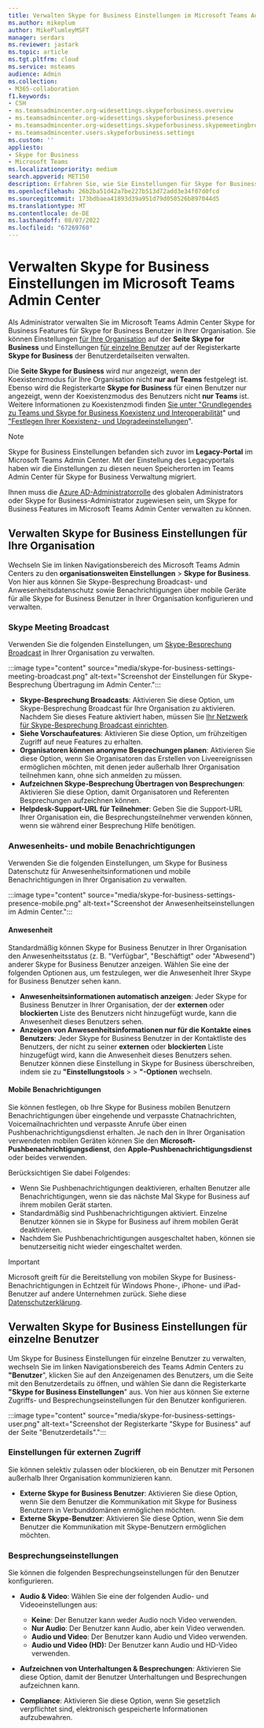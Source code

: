```yaml
---
title: Verwalten Skype for Business Einstellungen im Microsoft Teams Admin Center
ms.author: mikeplum
author: MikePlumleyMSFT
manager: serdars
ms.reviewer: jastark
ms.topic: article
ms.tgt.pltfrm: cloud
ms.service: msteams
audience: Admin
ms.collection:
- M365-collaboration
f1.keywords:
- CSH
- ms.teamsadmincenter.org-widesettings.skypeforbusiness.overview
- ms.teamsadmincenter.org-widesettings.skypeforbusiness.presence
- ms.teamsadmincenter.org-widesettings.skypeforbusiness.skypemeetingbroadcast
- ms.teamsadmincenter.users.skypeforbusiness.settings
ms.custom: ''
appliesto:
- Skype for Business
- Microsoft Teams
ms.localizationpriority: medium
search.appverid: MET150
description: Erfahren Sie, wie Sie Einstellungen für Skype for Business-Features im Microsoft Teams Admin Center verwalten.
ms.openlocfilehash: 26b2ba51d42a7be227b513d72add3e34f07d0fcd
ms.sourcegitcommit: 173bdbaea41893d39a951d79d050526b897044d5
ms.translationtype: MT
ms.contentlocale: de-DE
ms.lasthandoff: 08/07/2022
ms.locfileid: "67269760"
---
```

# <a name="manage-skype-for-business-settings-in-the-microsoft-teams-admin-center"></a>Verwalten Skype for Business Einstellungen im Microsoft Teams Admin Center

<!-- Bookmark used by Context Sensitive Help (CSH). Do not delete. -->
<a name="sfb-settings"> </a>
<!-- Do not remove the bookmark link above. -->

Als Administrator verwalten Sie im Microsoft Teams Admin Center Skype for Business Features für Skype for Business Benutzer in Ihrer Organisation. Sie können Einstellungen [für Ihre Organisation](#manage-skype-for-business-settings-for-your-organization) auf der **Seite Skype for Business** und Einstellungen [für einzelne Benutzer](#manage-skype-for-business-settings-for-individual-users) auf der Registerkarte **Skype for Business** der Benutzerdetailseiten verwalten.

Die **Seite Skype for Business** wird nur angezeigt, wenn der Koexistenzmodus für Ihre Organisation nicht **nur auf Teams** festgelegt ist. Ebenso wird die Registerkarte **Skype for Business** für einen Benutzer nur angezeigt, wenn der Koexistenzmodus des Benutzers nicht **nur Teams** ist. Weitere Informationen zu Koexistenzmodi finden [Sie unter "Grundlegendes zu Teams und Skype for Business Koexistenz und Interoperabilität](teams-and-skypeforbusiness-coexistence-and-interoperability.md)" und ["Festlegen Ihrer Koexistenz- und Upgradeeinstellungen](setting-your-coexistence-and-upgrade-settings.md)".

> [!NOTE]
> Skype for Business Einstellungen befanden sich zuvor im **Legacy-Portal** im Microsoft Teams Admin Center. Mit der Einstellung des Legacyportals haben wir die Einstellungen zu diesen neuen Speicherorten im Teams Admin Center für Skype for Business Verwaltung migriert.

Ihnen muss die [Azure AD-Administratorrolle](/azure/active-directory/roles/permissions-reference) des globalen Administrators oder Skype for Business-Administrator zugewiesen sein, um Skype for Business Features im Microsoft Teams Admin Center verwalten zu können.

## <a name="manage-skype-for-business-settings-for-your-organization"></a>Verwalten Skype for Business Einstellungen für Ihre Organisation

Wechseln Sie im linken Navigationsbereich des Microsoft Teams Admin Centers zu den **organisationsweiten Einstellungen** >  **Skype for Business**. Von hier aus können Sie Skype-Besprechung Broadcast- und Anwesenheitsdatenschutz sowie Benachrichtigungen über mobile Geräte für alle Skype for Business Benutzer in Ihrer Organisation konfigurieren und verwalten.

### <a name="skype-meeting-broadcast"></a>Skype Meeting Broadcast

<!-- Bookmark used by Context Sensitive Help (CSH). Do not delete. -->
<a name="sfb-org-wide-broadcast"> </a>
<!-- Do not remove the bookmark link above. -->

Verwenden Sie die folgenden Einstellungen, um [Skype-Besprechung Broadcast](https://support.microsoft.com/office/what-is-a-skype-meeting-broadcast-c472c76b-21f1-4e4b-ab58-329a6c33757d) in Ihrer Organisation zu verwalten.

:::image type="content" source="media/skype-for-business-settings-meeting-broadcast.png" alt-text="Screenshot der Einstellungen für Skype-Besprechung Übertragung im Admin Center.":::

- **Skype-Besprechung Broadcasts**: Aktivieren Sie diese Option, um Skype-Besprechung Broadcast für Ihre Organisation zu aktivieren. Nachdem Sie dieses Feature aktiviert haben, müssen Sie [Ihr Netzwerk für Skype-Besprechung Broadcast einrichten](/skypeforbusiness/set-up-your-network-for-skype-meeting-broadcast/set-up-your-network-for-skype-meeting-broadcast).
- **Siehe Vorschaufeatures**: Aktivieren Sie diese Option, um frühzeitigen Zugriff auf neue Features zu erhalten.
- **Organisatoren können anonyme Besprechungen planen**: Aktivieren Sie diese Option, wenn Sie Organisatoren das Erstellen von Liveereignissen ermöglichen möchten, mit denen jeder außerhalb Ihrer Organisation teilnehmen kann, ohne sich anmelden zu müssen. 
- **Aufzeichnen Skype-Besprechung Übertragen von Besprechungen**: Aktivieren Sie diese Option, damit Organisatoren und Referenten Besprechungen aufzeichnen können.  
- **Helpdesk-Support-URL für Teilnehmer**: Geben Sie die Support-URL Ihrer Organisation ein, die Besprechungsteilnehmer verwenden können, wenn sie während einer Besprechung Hilfe benötigen.

### <a name="presence-and-mobile-notifications"></a>Anwesenheits- und mobile Benachrichtigungen

<!-- Bookmark used by Context Sensitive Help (CSH). Do not delete. -->
<a name="sfb-org-wide-presence-mobile"> </a>
<!-- Do not remove the bookmark link above. -->


Verwenden Sie die folgenden Einstellungen, um Skype for Business Datenschutz für Anwesenheitsinformationen und mobile Benachrichtigungen in Ihrer Organisation zu verwalten.

:::image type="content" source="media/skype-for-business-settings-presence-mobile.png" alt-text="Screenshot der Anwesenheitseinstellungen im Admin Center.":::

#### <a name="presence"></a>Anwesenheit

Standardmäßig können Skype for Business Benutzer in Ihrer Organisation den Anwesenheitsstatus (z. B. "Verfügbar", "Beschäftigt" oder "Abwesend") anderer Skype for Business Benutzer anzeigen. Wählen Sie eine der folgenden Optionen aus, um festzulegen, wer die Anwesenheit Ihrer Skype for Business Benutzer sehen kann.

- **Anwesenheitsinformationen automatisch anzeigen**: Jeder Skype for Business Benutzer in Ihrer Organisation, der der **externen** oder **blockierten** Liste des Benutzers nicht hinzugefügt wurde, kann die Anwesenheit dieses Benutzers sehen.
- **Anzeigen von Anwesenheitsinformationen nur für die Kontakte eines Benutzers**: Jeder Skype for Business Benutzer in der Kontaktliste des Benutzers, der nicht zu seiner **externen** oder **blockierten** Liste hinzugefügt wird, kann die Anwesenheit dieses Benutzers sehen. Benutzer können diese Einstellung in Skype for Business überschreiben, indem sie zu **"Einstellungstools** >  > **"-Optionen** wechseln.

#### <a name="mobile-notifications"></a>Mobile Benachrichtigungen

Sie können festlegen, ob Ihre Skype for Business mobilen Benutzern Benachrichtigungen über eingehende und verpasste Chatnachrichten, Voicemailnachrichten und verpasste Anrufe über einen Pushbenachrichtigungsdienst erhalten. Je nach den in Ihrer Organisation verwendeten mobilen Geräten können Sie den **Microsoft-Pushbenachrichtigungsdienst**, den **Apple-Pushbenachrichtigungsdienst** oder beides verwenden.

Berücksichtigen Sie dabei Folgendes:

- Wenn Sie Pushbenachrichtigungen deaktivieren, erhalten Benutzer alle Benachrichtigungen, wenn sie das nächste Mal Skype for Business auf ihrem mobilen Gerät starten.
- Standardmäßig sind Pushbenachrichtigungen aktiviert. Einzelne Benutzer können sie in Skype for Business auf ihrem mobilen Gerät deaktivieren.
- Nachdem Sie Pushbenachrichtigungen ausgeschaltet haben, können sie benutzerseitig nicht wieder eingeschaltet werden. 

> [!IMPORTANT]
> Microsoft greift für die Bereitstellung von mobilen Skype for Business-Benachrichtigungen in Echtzeit für Windows Phone-, iPhone- und iPad-Benutzer auf andere Unternehmen zurück. Siehe diese [Datenschutzerklärung](https://go.microsoft.com/fwlink/p/?linkid=247732).

## <a name="manage-skype-for-business-settings-for-individual-users"></a>Verwalten Skype for Business Einstellungen für einzelne Benutzer

<!-- Bookmark used by Context Sensitive Help (CSH). Do not delete. -->
<a name="sfb-user-settings"> </a>
<!-- Do not remove the bookmark link above. -->

Um Skype for Business Einstellungen für einzelne Benutzer zu verwalten, wechseln Sie im linken Navigationsbereich des Teams Admin Centers zu **"Benutzer**", klicken Sie auf den Anzeigenamen des Benutzers, um die Seite mit den Benutzerdetails zu öffnen, und wählen Sie dann die Registerkarte **"Skype for Business Einstellungen**" aus. Von hier aus können Sie externe Zugriffs- und Besprechungseinstellungen für den Benutzer konfigurieren.

:::image type="content" source="media/skype-for-business-settings-user.png" alt-text="Screenshot der Registerkarte &quot;Skype for Business&quot; auf der Seite &quot;Benutzerdetails&quot;.":::

### <a name="external-access-settings"></a>Einstellungen für externen Zugriff

Sie können selektiv zulassen oder blockieren, ob ein Benutzer mit Personen außerhalb Ihrer Organisation kommunizieren kann.

- **Externe Skype for Business Benutzer**: Aktivieren Sie diese Option, wenn Sie dem Benutzer die Kommunikation mit Skype for Business Benutzern in Verbunddomänen ermöglichen möchten.
- **Externe Skype-Benutzer**: Aktivieren Sie diese Option, wenn Sie dem Benutzer die Kommunikation mit Skype-Benutzern ermöglichen möchten. 

### <a name="meeting-settings"></a>Besprechungseinstellungen

Sie können die folgenden Besprechungseinstellungen für den Benutzer konfigurieren.

- **Audio & Video**: Wählen Sie eine der folgenden Audio- und Videoeinstellungen aus:

    - **Keine**: Der Benutzer kann weder Audio noch Video verwenden.
    - **Nur Audio**: Der Benutzer kann Audio, aber kein Video verwenden.
    - **Audio und Video**: Der Benutzer kann Audio und Video verwenden.
    - **Audio und Video (HD):** Der Benutzer kann Audio und HD-Video verwenden.
    
- **Aufzeichnen von Unterhaltungen & Besprechungen**: Aktivieren Sie diese Option, damit der Benutzer Unterhaltungen und Besprechungen aufzeichnen kann.
- **Compliance**: Aktivieren Sie diese Option, wenn Sie gesetzlich verpflichtet sind, elektronisch gespeicherte Informationen aufzubewahren.